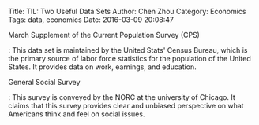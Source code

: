 Title: TIL: Two Useful Data Sets
Author: Chen Zhou
Category: Economics
Tags: data, economics
Date: 2016-03-09 20:08:47

March Supplement of the Current Population Survey (CPS)

: This data set is maintained by the United Stats' Census Bureau,
  which is the primary source of labor force statistics for the
  population of the United States. It provides data on work, earnings,
  and education.

General Social Survey

: This survey is conveyed by the NORC at the university of Chicago. It
  claims that this survey provides clear and unbiased perspective on
  what Americans think and feel on social issues.
